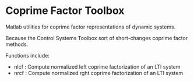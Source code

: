 Coprime Factor Toolbox
======================

Matlab utilities for coprime factor representations of dynamic systems.

Because the Control Systems Toolbox sort of short-changes coprime factor
methods.

Functions include:
- nlcf : Compute normalized left coprime factorization of an LTI system
- nrcf : Compute normalized rght coprime factorization of an LTI system
